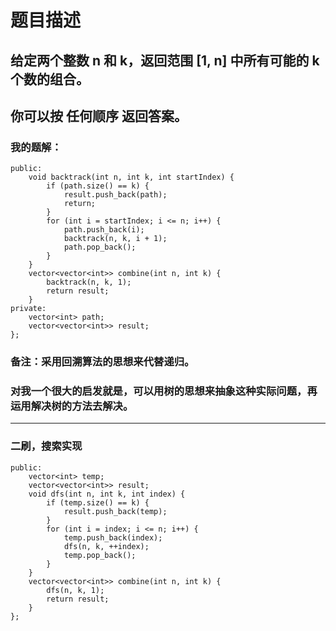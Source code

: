 # 题目描述
## 给定两个整数 n 和 k，返回范围 [1, n] 中所有可能的 k 个数的组合。
## 你可以按 任何顺序 返回答案。
### 我的题解：
```class Solution {
public:
    void backtrack(int n, int k, int startIndex) {
        if (path.size() == k) {
            result.push_back(path);
            return;
        }
        for (int i = startIndex; i <= n; i++) {
            path.push_back(i);
            backtrack(n, k, i + 1);
            path.pop_back();
        }
    }
    vector<vector<int>> combine(int n, int k) {
        backtrack(n, k, 1);
        return result;
    }
private:
    vector<int> path;
    vector<vector<int>> result;
};
```
### **备注**：采用回溯算法的思想来代替递归。
### 对我一个很大的启发就是，可以用树的思想来抽象这种实际问题，再运用解决树的方法去解决。
***
### 二刷，搜索实现
```class Solution {
public:
    vector<int> temp;
    vector<vector<int>> result;
    void dfs(int n, int k, int index) {
        if (temp.size() == k) {
            result.push_back(temp);
        }
        for (int i = index; i <= n; i++) {
            temp.push_back(index);
            dfs(n, k, ++index);
            temp.pop_back();
        }
    }
    vector<vector<int>> combine(int n, int k) {
        dfs(n, k, 1);
        return result;
    }
};
```